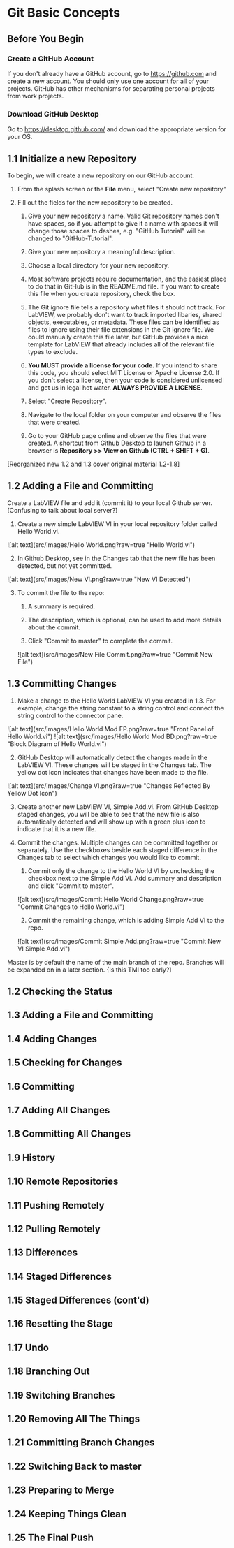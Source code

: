 # Git Basic Concepts
## Before You Begin
### Create a GitHub Account
If you don't already have a GitHub account, go to https://github.com and create a new account. You should only use one account for all of your projects. GitHub has other mechanisms for separating personal projects from work projects.
### Download GitHub Desktop
Go to https://desktop.github.com/ and download the appropriate version for your OS.
## 1.1 Initialize a new Repository
To begin, we will create a new repository on our GitHub account.
1. From the splash screen or the **File** menu, select "Create new repository"

2. Fill out the fields for the new repository to be created.
	
	1. Give your new repository a name. Valid Git repository names don't have spaces, so if you attempt to give it a name with spaces it will change those spaces to dashes, e.g. "GitHub Tutorial" will be changed to "GitHub-Tutorial".
	
	2. Give your new repository a meaningful description.
	
	3. Choose a local directory for your new repository.
	
	4. Most software projects require documentation, and the easiest place to do that in GitHub is in the README.md file. If you want to create this file when you create repository, check the box.
	
	5. The Git ignore file tells a repository what files it should not track. For LabVIEW, we probably don't want to track imported libaries, shared objects, executables, or metadata. These files can be identified as files to ignore using their file extensions in the Git ignore file. We could manually create this file later, but GitHub provides a nice template for LabVIEW that already includes all of the relevant file types to exclude.
	
	6. **You MUST provide a license for your code.** If you intend to share this code, you should select MIT License or Apache License 2.0. If you don't select a license, then your code is considered unlicensed and get us in legal hot water. **ALWAYS PROVIDE A LICENSE**.
	
	7. Select "Create Repository".
	
	8. Navigate to the local folder on your computer and observe the files that were created.
	
	9. Go to your GitHub page online and observe the files that were created. A shortcut from Github Desktop to launch Github in a browser is **Repository >> View on Github (CTRL + SHIFT + G)**.

[Reorganized new 1.2 and 1.3 cover original material 1.2-1.8]
## 1.2 Adding a File and Committing
Create a LabVIEW file and add it (commit it) to your local Github server. [Confusing to talk about local server?]
1. Create a new simple LabVIEW VI in your local repository folder called Hello World.vi.

![alt text](src/images/Hello World.png?raw=true "Hello World.vi")

2. In Github Desktop, see in the Changes tab that the new file has been detected, but not yet committed.

![alt text](src/images/New VI.png?raw=true "New VI Detected")

3. To commit the file to the repo:

	1. A summary is required.
	
	2. The description, which is optional, can be used to add more details about the commit.
	
	3. Click "Commit to master" to complete the commit.
	
	![alt text](src/images/New File Commit.png?raw=true "Commit New File")
	
## 1.3 Committing Changes
1. Make a change to the Hello World LabVIEW VI you created in 1.3. For example, change the string constant to a string control and connect the string control to the connector pane.

![alt text](src/images/Hello World Mod FP.png?raw=true "Front Panel of Hello World.vi")
![alt text](src/images/Hello World Mod BD.png?raw=true "Block Diagram of Hello World.vi")

2. GitHub Desktop will automatically detect the changes made in the LabVIEW VI. These changes will be staged in the Changes tab. The yellow dot icon indicates that changes have been made to the file.

![alt text](src/images/Change VI.png?raw=true "Changes Reflected By Yellow Dot Icon")

3. Create another new LabVIEW VI, Simple Add.vi. From GitHub Desktop staged changes, you will be able to see that the new file is also automatically detected and will show up with a green plus icon to indicate that it is a new file.

4. Commit the changes. Multiple changes can be committed together or separately. Use the checkboxes beside each staged difference in the Changes tab to select which changes you would like to commit.

	1. Commit only the change to the Hello World VI by unchecking the checkbox next to the Simple Add VI. Add summary and description and click "Commit to master".
	
	![alt text](src/images/Commit Hello World Change.png?raw=true "Commit Changes to Hello World.vi")
	
	2. Commit the remaining change, which is adding Simple Add VI to the repo.
	
	![alt text](src/images/Commit Simple Add.png?raw=true "Commit New VI Simple Add.vi")
	
Master is by default the name of the main branch of the repo. Branches will be expanded on in a later section. {Is this TMI too early?]
	
## 1.2 Checking the Status
## 1.3 Adding a File and Committing
## 1.4 Adding Changes
## 1.5 Checking for Changes
## 1.6 Committing
## 1.7 Adding All Changes
## 1.8 Committing All Changes
## 1.9 History
## 1.10 Remote Repositories
## 1.11 Pushing Remotely
## 1.12 Pulling Remotely
## 1.13 Differences
## 1.14 Staged Differences
## 1.15 Staged Differences (cont'd)
## 1.16 Resetting the Stage
## 1.17 Undo
## 1.18 Branching Out
## 1.19 Switching Branches
## 1.20 Removing All The Things
## 1.21 Committing Branch Changes
## 1.22 Switching Back to master
## 1.23 Preparing to Merge
## 1.24 Keeping Things Clean
## 1.25 The Final Push
